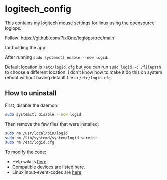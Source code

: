 # logitech_config
This contains my logitech mouse settings for linux using the opensource logiops.

Follow:
https://github.com/PixlOne/logiops/tree/main

for building the app.

After running `sudo systemctl enable --now logid`.

Default location is `/etc/logid.cfg` but you can run `sudo logid -c /filepath` to choose a different location. I don't know how to make it do this on system reboot without having default file in `/etc/logid.cfg`.

## How to uninstall

First, disable the daemon:
```bash
sudo systemctl disable --now logid
```

Then remove the few files that were installed:
```bash
sudo rm /usr/local/bin/logid
sudo rm /lib/systemd/system/logid.service
sudo rm /etc/logid.cfg
```


To modify the code:
* Help wiki is [here](https://github.com/PixlOne/logiops/wiki/Configuration).
* Compatible devices are listed [here](https://github.com/PixlOne/logiops/blob/main/TESTED.md).
* Linux input-event-codes are [here](https://github.com/torvalds/linux/blob/master/include/uapi/linux/input-event-codes.h).